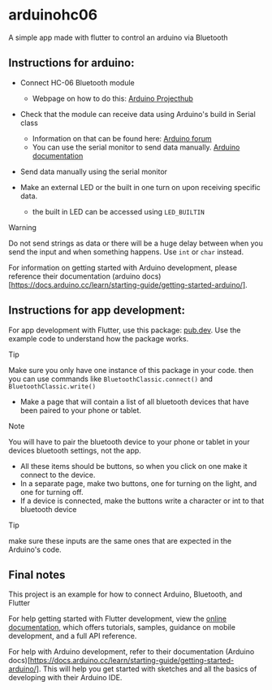 # arduinohc06

A simple app made with flutter to control an arduino via Bluetooth

## Instructions for arduino:
+ Connect HC-06 Bluetooth module
    - Webpage on how to do this: [Arduino Projecthub](https://projecthub.arduino.cc/RucksikaaR/interfacing-the-hc-06-bluetooth-module-with-arduino-94aabd)

+ Check that the module can receive data using Arduino's build in Serial class
    - Information on that can be found here: [Arduino forum](https://forum.arduino.cc/t/serial-input-basics-updated/382007/2)
    - You can use the serial monitor to send data manually. [Arduino documentation](https://docs.arduino.cc/software/ide-v2/tutorials/ide-v2-serial-monitor/)

+ Send data manually using the serial monitor

+ Make an external LED or the built in one turn on upon receiving specific data.    
    - the built in LED can be accessed using `LED_BUILTIN`

> [!WARNING]
> Do not send strings as data or there will be a huge delay between when you send the input and when something happens. Use `int` or `char` instead.
        
For information on getting started with Arduino development, please reference their documentation (arduino docs)[https://docs.arduino.cc/learn/starting-guide/getting-started-arduino/].

## Instructions for app development:
For app development with Flutter, use this package: [pub.dev](https://pub.dev/packages/bluetooth_classic). 
Use the example code to understand how the package works.

> [!TIP]
> Make sure you only have one instance of this package in your code. then you can use commands like `BluetoothClassic.connect()` and `BluetoothClassic.write()`

+ Make a page that will contain a list of all bluetooth devices that have been paired to your phone or tablet.

> [!NOTE]
> You will have to pair the bluetooth device to your phone or tablet in your devices bluetooth settings, not the app.

+ All these items should be buttons, so when you click on one make it connect to the device.
+ In a separate page, make two buttons, one for turning on the light, and one for turning off.
+ If a device is connected, make the buttons write a character or int to that bluetooth device

> [!TIP]
>make sure these inputs are the same ones that are expected in the Arduino's code.

## Final notes

This project is an example for how to connect Arduino, Bluetooth, and Flutter

For help getting started with Flutter development, view the
[online documentation](https://docs.flutter.dev), which offers tutorials,
samples, guidance on mobile development, and a full API reference.

For help with Arduino development, refer to their documentation (Arduino docs)[https://docs.arduino.cc/learn/starting-guide/getting-started-arduino/]. 
This will help you get started with sketches and all the basics of developing with their Arduino IDE.
